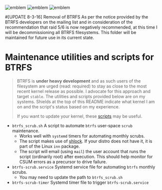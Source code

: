 ![emblem](https://img.shields.io/badge/project-passive-lightgrey.svg) ![emblem](https://img.shields.io/badge/kernel-4.6.0-brightgreen.svg) ![emblem](https://img.shields.io/badge/btrfs--progs-4.5.3-brightgreen.svg)

#[UPDATE 8-3-16] Removal of BTRFS
As per the notice provided by the BTRFS developers on the mailing list and in consideration of the recommendation that raid 5/6 is now negatively recommended, at this time I will be decommissioning all BTRFS filesystems. This folder will be maintained for future use in its current state.

# Maintenance utilities and scripts for BTRFS

>BTRFS is **under heavy development** and as such users of the filesystem are urged (read: required) to stay as close to the most recent kernel 
release as possible. I advocate for this approach and target `stable`. The utilities and scripts provided below are on my systems.
Shields at the top of this README indicate what kernel I am on and the script's status based on my experience.
>
> If you want to update your kernel, these [scripts](https://github.com/mtompkins/linux-kernel-utilities) may be useful.

- `btrfs_scrub.sh` A script to automate `btrfs` user-space `scrub` maintenance. 
    - Works well with `systemd` timers for automating monthly scrubs.
    - The script makes use of [shlock](http://linux.die.net/man/1/shlock). If your distro does not have it,
it is part of the Linux `inn` package.
    - The script will email (using `mail`) the user account that runs the script (ordinarily root)
    after execution. This should help monitor for CSUM errors as a precursor to drive failure.
- `btrfs-scrub.service` Systemd service file for automating `btrfs` monthly scrubs.
    - You may need to update the path to `btrfs_scrub.sh`
- `btrfs-scrub-timer` Systemd timer file to trigger `btrfs-scrub.service`
